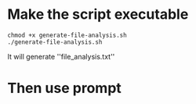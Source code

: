 # Make the script executable
```
chmod +x generate-file-analysis.sh
./generate-file-analysis.sh
```

It will generate ''file_analysis.txt''

# Then use prompt